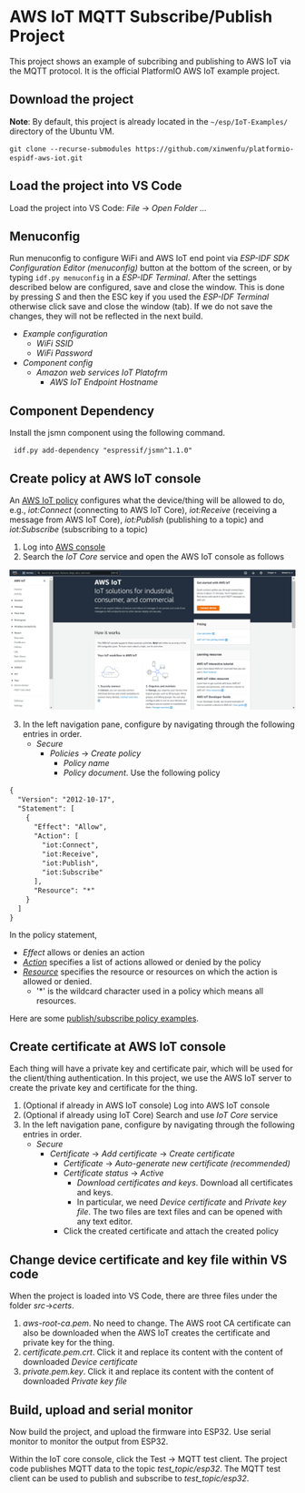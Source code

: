 # AWS IoT MQTT Subscribe/Publish Project

This project shows an example of subcribing and publishing to AWS IoT via the MQTT protocol. It is the official PlatformIO AWS IoT example project.

## Download the project 
**Note**: By default, this project is already located in the ``` ~/esp/IoT-Examples/ ``` directory of the Ubuntu VM.
```
git clone --recurse-submodules https://github.com/xinwenfu/platformio-espidf-aws-iot.git
```


## Load the project into VS Code

Load the project into VS Code: *File* -> *Open Folder ...*

## Menuconfig

Run menuconfig to configure WiFi and AWS IoT end point via *ESP-IDF SDK Configuration Editor (menuconfig)* button at the bottom of the screen, or by typing ``` idf.py menuconfig ``` in a *ESP-IDF Terminal*. After the settings described below are configured, save and close the window. This is done by pressing *S* and then the ESC key if you used the *ESP-IDF Terminal* otherwise click save and close the window (tab). If we do not save the changes, they will not be reflected in the next build.
- *Example configuration*
  - *WiFi SSID*
  - *WiFi Password*
- *Component config*
  - *Amazon web services IoT Platofrm*
    - *AWS IoT Endpoint Hostname*

## Component Dependency
Install the jsmn component using the following command.

```
 idf.py add-dependency "espressif/jsmn^1.1.0"
```

## Create policy at AWS IoT console
An [AWS IoT policy](https://docs.aws.amazon.com/iot/latest/developerguide/iot-policies.html) configures what the device/thing will be allowed to do, e.g., *iot:Connect* (connecting to AWS IoT Core), *iot:Receive* (receiving a message from AWS IoT Core), *iot:Publish*  (publishing to a topic) and *iot:Subscribe* (subscribing to a topic)
1. Log into [AWS console](https://aws.amazon.com/console/)
2. Search the *IoT Core* service and open the AWS IoT console as follows

<img src="imgs/AWSIoTConsole.PNG">

3. In the left navigation pane, configure by navigating through the following entries in order.
   - *Secure*
     - *Policies* -> *Create policy*
       - *Policy name*
       - *Policy document*. Use the following policy
```
{
  "Version": "2012-10-17",
  "Statement": [
    {
      "Effect": "Allow",
      "Action": [
        "iot:Connect",
        "iot:Receive",
        "iot:Publish",
        "iot:Subscribe"
      ],
      "Resource": "*"
    }
  ]
}
```
In the policy statement, 
- *Effect* allows or denies an action
- [*Action*](https://docs.aws.amazon.com/iot/latest/developerguide/iot-policy-actions.html) specifies a list of actions allowed or denied by the policy
- [*Resource*](https://docs.aws.amazon.com/iot/latest/developerguide/iot-action-resources.html) specifies the resource or resources on which the action is allowed or denied.
  - '*' is the wildcard character used in a policy which means all resources.

Here are some [publish/subscribe policy examples](https://docs.aws.amazon.com/iot/latest/developerguide/pub-sub-policy.html).

## Create certificate at AWS IoT console
Each thing will have a private key and certificate pair, which will be used for the client/thing authentication. In this project, we use the AWS IoT server to create the private key and certificate for the thing. 
1. (Optional if already in AWS IoT console) Log into AWS IoT console
2. (Optional if already using IoT Core) Search and use *IoT Core* service
3. In the left navigation pane, configure by navigating through the following entries in order.
   - *Secure*
     - *Certificate* -> *Add certificate* -> *Create certificate*
       - *Certificate* -> *Auto-generate new certificate (recommended)*
       - *Certificate status* -> *Active*
         - *Download certificates and keys*. Download all certificates and keys. 
         - In particular, we need *Device certificate* and *Private key file*. The two files are text files and can be opened with any text editor.
       - Click the created certificate and attach the created policy

## Change device certificate and key file within VS code
When the project is loaded into VS Code, there are three files under the folder *src*->*certs*. 
1. *aws-root-ca.pem*. No need to change. The AWS root CA certificate can also be downloaded when the AWS IoT creates the certificate and private key for the thing. 
2. *certificate.pem.crt*. Click it and replace its content with the content of downloaded *Device certificate*
3. *private.pem.key*. Click it and replace its content with the content of downloaded *Private key file*

## Build, upload and serial monitor
Now build the project, and upload the firmware into ESP32. Use serial monitor to monitor the output from ESP32.

Within the IoT core console, click the Test -> MQTT test client. The project code publishes MQTT data to the topic *test_topic/esp32*. The MQTT test client can be used to publish and subscribe to *test_topic/esp32*.
